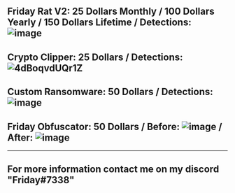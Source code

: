 Friday Rat V2: 25 Dollars Monthly / 100 Dollars Yearly / 150 Dollars Lifetime 
/ Detections:
![image](https://user-images.githubusercontent.com/103219372/169676173-406ae131-e579-44cd-bd68-d157c9ba7353.png)
-------------------------------------------------------------------------------------------
Crypto Clipper: 25 Dollars / Detections: 
![4dBoqvdUQr1Z](https://user-images.githubusercontent.com/103219372/169676453-de089869-4338-4ab4-9646-37c16e85e833.png)
-------------------------------------------------------------------------------------------
Custom Ransomware: 50 Dollars / Detections: 
![image](https://user-images.githubusercontent.com/103219372/169705476-a96af249-6422-49cc-9117-458f7f29995f.png)
-------------------------------------------------------------------------------------------
Friday Obfuscator: 50 Dollars / Before: ![image](https://user-images.githubusercontent.com/103219372/169721578-310316fa-63c3-4adf-b682-14b5bd98356c.png)
/ After: ![image](https://user-images.githubusercontent.com/103219372/169722036-a9c95f88-0552-4caf-b701-82ed23435fd8.png)
-------------------------------------------------------------------------------------------

-------------------------------------------------------------------------------------------
For more information contact me on my discord "Friday#7338"
-------------------------------------------------------------------------------------------
